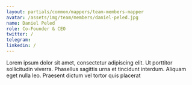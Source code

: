 ```yaml
---
layout: partials/common/mappers/team-members-mapper
avatar: /assets/img/team/members/daniel-peled.jpg
name: Daniel Peled
role: Co-Founder & CEO
twitter: /
telegram:
linkedin: /
---
```


Lorem ipsum dolor sit amet, consectetur adipiscing elit. Ut porttitor sollicitudin viverra. Phasellus sagittis urna et tincidunt interdum. Aliquam eget nulla leo. Praesent dictum vel tortor quis placerat
